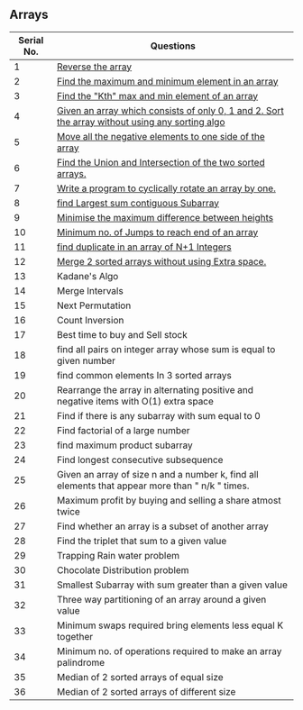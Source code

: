 ## Arrays
Serial No. | Questions
| --- | ----------- |
1 | [Reverse the array](1-Reverse)
2 | [Find the maximum and minimum element in an array](2-Max%20and%20Min%20in%20Array)
3 | [Find the "Kth" max and min element of an array](3-Kth%20Max%20and%20Min%20in%20Array)
4 | [Given an array which consists of only 0, 1 and 2. Sort the array without using any sorting algo](4-Sort%20Array%20of%200%201%202)
5 | [Move all the negative elements to one side of the array](5-Move%20Negative%20Elements%20of%20Array)
6 | [Find the Union and Intersection of the two sorted arrays.](6-Union%20and%20Intersection%20of%202%20Arrays)
7 | [Write a program to cyclically rotate an array by one.](7-Rotate%20Array)
8 | [find Largest sum contiguous Subarray](8-Largest%20Sum%20Contiguous%20Subarray)
9 | [Minimise the maximum difference between heights](9-Minimize%20Difference)
10 | [Minimum no. of Jumps to reach end of an array](10-Minimum%20Jumps%20to%20Reach%20End)
11 | [find duplicate in an array of N+1 Integers](11-Duplicate%20in%20Array)
12 | [Merge 2 sorted arrays without using Extra space.](12-Merge%20two%20sorted%20arrays)
13 | Kadane's Algo
14 | Merge Intervals
15 | Next Permutation
16 | Count Inversion
17 | Best time to buy and Sell stock
18 | find all pairs on integer array whose sum is equal to given number
19 | find common elements In 3 sorted arrays
20 | Rearrange the array in alternating positive and negative items with O(1) extra space
21 | Find if there is any subarray with sum equal to 0
22 | Find factorial of a large number
23 | find maximum product subarray
24 | Find longest consecutive subsequence
25 | Given an array of size n and a number k, find all elements that appear more than " n/k " times.
26 | Maximum profit by buying and selling a share atmost twice
27 | Find whether an array is a subset of another array
28 | Find the triplet that sum to a given value
29 | Trapping Rain water problem
30 | Chocolate Distribution problem
31 | Smallest Subarray with sum greater than a given value
32 | Three way partitioning of an array around a given value
33 | Minimum swaps required bring elements less equal K together
34 | Minimum no. of operations required to make an array palindrome
35 | Median of 2 sorted arrays of equal size
36 | Median of 2 sorted arrays of different size